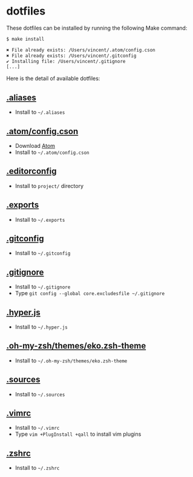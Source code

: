 # dotfiles

These dotfiles can be installed by running the following Make command:

```bash
$ make install

✖ File already exists: /Users/vincent/.atom/config.cson
✖ File already exists: /Users/vincent/.gitconfig
✔ Installing file: /Users/vincent/.gitignore
[...]
```

Here is the detail of available dotfiles:
## [.aliases](https://raw.github.com/eko/dotfiles/master/.aliases)
  * Install to `~/.aliases`

## [.atom/config.cson](https://raw.github.com/eko/dotfiles/master/.atom/config.cson)
  * Download [Atom](https://atom.io)
  * Install to `~/.atom/config.cson`

## [.editorconfig](https://raw.github.com/eko/dotfiles/master/.editorconfig)
  * Install to `project/` directory

## [.exports](https://raw.github.com/eko/dotfiles/master/.exports)
  * Install to `~/.exports`

## [.gitconfig](https://raw.github.com/eko/dotfiles/master/.gitconfig)
  * Install to `~/.gitconfig`

## [.gitignore](https://raw.github.com/eko/dotfiles/master/.gitignore)
  * Install to `~/.gitignore`
  * Type `git config --global core.excludesfile ~/.gitignore`

## [.hyper.js](https://raw.github.com/eko/dotfiles/master/.hyper.js)
  * Install to `~/.hyper.js`

## [.oh-my-zsh/themes/eko.zsh-theme](https://raw.github.com/eko/dotfiles/master/.oh-my-zsh/themes/eko.zsh-theme)
  * Install to `~/.oh-my-zsh/themes/eko.zsh-theme`

## [.sources](https://raw.github.com/eko/dotfiles/master/.sources)
  * Install to `~/.sources`

## [.vimrc](https://raw.github.com/eko/dotfiles/master/.vimrc)
  * Install to `~/.vimrc`
  * Type `vim +PlugInstall +qall` to install vim plugins

## [.zshrc](https://raw.github.com/eko/dotfiles/master/.zshrc)
  * Install to `~/.zshrc`
